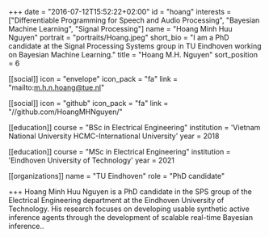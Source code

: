 +++ 
date = "2016-07-12T15:52:22+02:00"
id = "hoang" 
interests = ["Differentiable Programming for Speech and Audio Processing", "Bayesian Machine Learning", "Signal Processing"] 
name = "Hoang Minh Huu Nguyen" 
portrait = "portraits/Hoang.jpeg" 
short_bio = "I am a PhD candidate at the Signal Processing Systems group in TU Eindhoven working on Bayesian Machine Learning." 
title = "Hoang M.H. Nguyen" 
sort_position = 6

[[social]] 
icon = "envelope" 
icon_pack = "fa" 
link = "mailto:m.h.n.hoang@tue.nl"

[[social]] 
icon = "github" 
icon_pack = "fa" 
link = "//github.com/HoangMHNguyen/" 

[[education]] 
course = "BSc in Electrical Engineering" 
institution = 'Vietnam National University HCMC-International University' 
year = 2018

[[education]] 
course = "MSc in Electrical Engineering" 
institution = 'Eindhoven University of Technology' 
year = 2021

[[organizations]] 
name = "TU Eindhoven" 
role = "PhD candidate"

+++ 
Hoang Minh Huu Nguyen is a PhD candidate in the SPS group of the Electrical Engineering department at the Eindhoven University of Technology. His research focuses on developing usable synthetic active inference agents through the development of scalable real-time Bayesian inference..